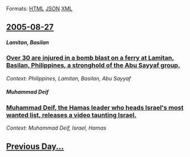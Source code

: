 
Formats: [HTML](2005/08/27/index.html)  [JSON](2005/08/27/index.json)  [XML](2005/08/27/index.xml)  

## [2005-08-27](/news/2005/08/27/index.md)

##### Lamitan, Basilan
### [ Over 30 are injured in a bomb blast on a ferry at Lamitan, Basilan, Philippines, a stronghold of the Abu Sayyaf group. ](/news/2005/08/27/over-30-are-injured-in-a-bomb-blast-on-a-ferry-at-lamitan-basilan-philippines-a-stronghold-of-the-abu-sayyaf-group.md)
_Context: Philippines, Lamitan, Basilan, Abu Sayyaf_

##### Muhammad Deif
### [ Muhammad Deif, the Hamas leader who heads Israel's most wanted list, releases a video taunting Israel. ](/news/2005/08/27/muhammad-deif-the-hamas-leader-who-heads-israel-s-most-wanted-list-releases-a-video-taunting-israel.md)
_Context: Muhammad Deif, Israel, Hamas_

## [Previous Day...](/news/2005/08/26/index.md)

